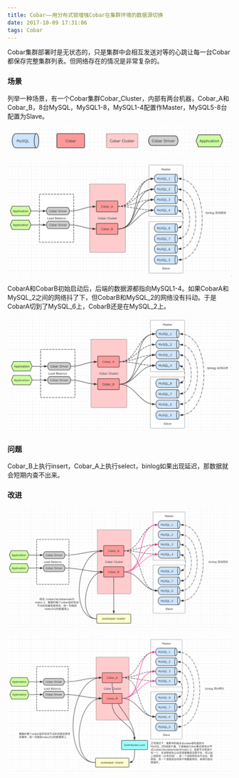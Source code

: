```yaml
---
title: Cobar——用分布式锁增强Cobar在集群环境的数据源切换
date: 2017-10-09 17:31:06
tags: Cobar
---
```


Cobar集群部署时是无状态的，只是集群中会相互发送对等的心跳让每一台Cobar都保存完整集群列表。但网络存在的情况是非常复杂的。

### 场景

列举一种场景，有一个Cobar集群Cobar_Cluster，内部有两台机器，Cobar_A和Cobar_B，8台MySQL，MySQL1-8，MySQL1-4配置作Master，MySQL5-8台配置为Slave。

![](Cobar-Cluster-datasource-switch-design-with-distributed-lock/sign.gif)

![](Cobar-Cluster-datasource-switch-design-with-distributed-lock/normal.gif)

CobarA和CobarB初始启动后，后端的数据源都指向MySQL1-4。如果CobarA和MySQL_2之间的网络抖了下，但CobarB和MySQL_2的网络没有抖动。于是CobarA切到了MySQL_6上，CobarB还是在MySQL_2上。

![](Cobar-Cluster-datasource-switch-design-with-distributed-lock/abnormal.gif)

### 问题

Cobar_B上执行insert，Cobar_A上执行select，binlog如果出现延迟，那数据就会短期内查不出来。

### 改进

![](Cobar-Cluster-datasource-switch-design-with-distributed-lock/datasource-swithch-with-zk-event-sender.gif)

![](Cobar-Cluster-datasource-switch-design-with-distributed-lock/zk-distributed-lock.gif)